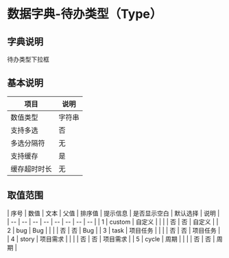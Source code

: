 # 数据字典-待办类型（Type）
## 字典说明
待办类型下拉框

## 基本说明
| 项目 | 说明 |
| -- | -- |
| 数值类型 | 字符串 |
| 支持多选 | 否 |
| 多选分隔符 | 无 |
| 支持缓存 | 是 |
| 缓存超时时长 | 无 |

## 取值范围
| 序号 | 数值 | 文本 | 父值 | 排序值 | 提示信息 | 是否显示空白 | 默认选择 | 说明 |
| -- | -- | -- | -- | -- | -- | -- | -- |
| 1 | custom | 自定义 |  |  |  | 否 | 否 | 自定义 |
| 2 | bug | Bug |  |  |  | 否 | 否 | Bug |
| 3 | task | 项目任务 |  |  |  | 否 | 否 | 项目任务 |
| 4 | story | 项目需求 |  |  |  | 否 | 否 | 项目需求 |
| 5 | cycle | 周期 |  |  |  | 否 | 否 | 周期 |

